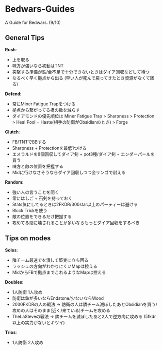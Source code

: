 # Bedwars-Guides
A Guide for Bedwars. (9/10)

## General Tips

__Rush__:
- 上を取る
- 味方が強いなら初動はTNT
- 突撃する準備が鉄/金不足で十分できないときはダイア回収などして待つ
- なるべく早く拠点から出る (早い人が死んで戻ってきたとき資源がなくて困る)

__Defend__:
- 常にMiner Fatigue Trapをつける
- 拠点から繋がってる橋の数を減らす
- ダイアモンドの優先順位は Miner Fatigue Trap > Sharpness > Protection > Heal Pool = Haste(相手の防衛がObsidianのとき) > Forge

__Clutch__: 
- FB/TNTでBBする
- Sharpness + Protectionを最低1つける
- エメラルドを8個回収してダイア剣 + pot3種/ダイア剣 + エンダーパールを買う
- 味方と敵の位置を把握する
- Midに行けなさそうならダイア回収しつつ金リンゴで耐える

__Random__:
- 強い人の言うことを聞く
- 常にはしご + 石剣を持っておく
- Stats気にしてるときは2FKDR/300star以上のパーティーは避ける
- Block Trickを使う
- 敵の位置をできるだけ把握する
- 攻めてる間に壊されることが多いならもっとダイア回収をするべき

## Tips on modes

__Solos__:
- 隣チーム最速でを潰して堅実に立ち回る
- ラッシュの方向がわかりにくいMapは控える
- MidからFBで拠点までこれるようなMapは控える 

__Doubles__:
- 1人防衛 1人攻め
- 防衛は鉄が多いならEndstone/少ないならWood
- 2000FKDRの人の戦法 -> 防衛の人は隣チーム滅ぼしたあとObsidianを買う/攻めの人はそのまま(近く/来ている)チームを攻める
- TheLaSteveの戦法 -> 隣チームを滅ぼしたあと2人で逆方向に攻める (5fkdr以上の実力がないとキツイ)

__Trios__:
- 1人防衛 2人攻め
